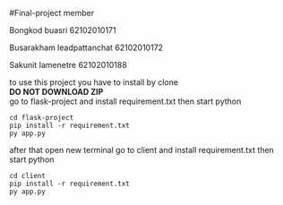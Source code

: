 #Final-project
member

Bongkod buasri 62102010171

Busarakham leadpattanchat 62102010172

Sakunit Iamenetre 62102010188


to use this project you have to install by clone  
**DO NOT DOWNLOAD ZIP**  
go to flask-project and install requirement.txt then start python

```
cd flask-project
pip install -r requirement.txt
py app.py
```
after that open new terminal
go to client and install requirement.txt then start python

```
cd client
pip install -r requirement.txt
py app.py
```
